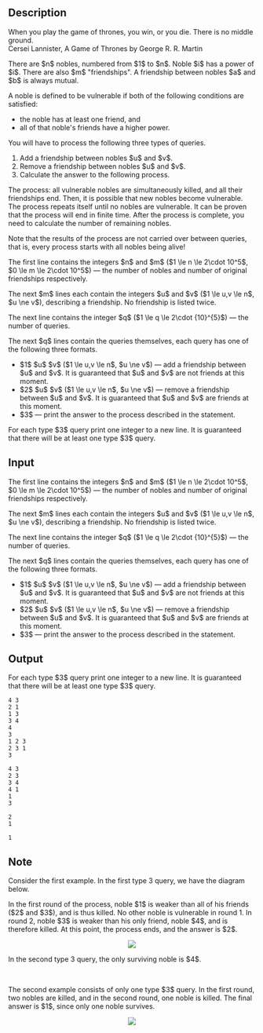## Description

<div><div class="epigraph"><div class="epigraph-text"><span class="tex-font-style-it">When you play the game of thrones, you win, or you die. There is no middle ground.</span></div><div class="epigraph-source">Cersei Lannister, <span class="tex-font-style-it">A Game of Thrones</span> by George R.&nbsp;R. Martin</div></div><p>There are $n$ nobles, numbered from $1$ to $n$. Noble $i$ has a power of $i$. There are also $m$ "friendships". A friendship between nobles $a$ and $b$ is always mutual.</p><p>A noble is defined to be <span class="tex-font-style-it">vulnerable</span> if both of the following conditions are satisfied: </p><ul> <li> the noble has at least one friend, and </li><li> <span class="tex-font-style-bf">all</span> of that noble's friends have a higher power. </li></ul><p>You will have to process the following three types of queries. </p><ol> <li> Add a friendship between nobles $u$ and $v$. </li><li> Remove a friendship between nobles $u$ and $v$. </li><li> Calculate the answer to the following process. </li></ol><p>The process: all vulnerable nobles are simultaneously killed, and all their friendships end. Then, it is possible that new nobles become vulnerable. The process repeats itself until no nobles are vulnerable. It can be proven that the process will end in finite time. After the process is complete, you need to calculate the number of remaining nobles.</p><p>Note that the results of the process are <span class="tex-font-style-bf">not</span> carried over between queries, that is, every process starts with all nobles being alive!</p></div><div class="input-specification"><p>The first line contains the integers $n$ and $m$ ($1 \le n \le 2\cdot 10^5$, $0 \le m \le 2\cdot 10^5$) — the number of nobles and number of original friendships respectively.</p><p>The next $m$ lines each contain the integers $u$ and $v$ ($1 \le u,v \le n$, $u \ne v$), describing a friendship. No friendship is listed twice.</p><p>The next line contains the integer $q$ ($1 \le q \le 2\cdot {10}^{5}$) — the number of queries. </p><p>The next $q$ lines contain the queries themselves, each query has one of the following three formats. </p><ul> <li> $1$ $u$ $v$ ($1 \le u,v \le n$, $u \ne v$) — add a friendship between $u$ and $v$. It is guaranteed that $u$ and $v$ are not friends at this moment. </li><li> $2$ $u$ $v$ ($1 \le u,v \le n$, $u \ne v$) — remove a friendship between $u$ and $v$. It is guaranteed that $u$ and $v$ are friends at this moment. </li><li> $3$ — print the answer to the process described in the statement. </li></ul></div><div class="output-specification"><p>For each type $3$ query print one integer to a new line. It is guaranteed that there will be at least one type $3$ query.</p></div>

## Input

<p>The first line contains the integers $n$ and $m$ ($1 \le n \le 2\cdot 10^5$, $0 \le m \le 2\cdot 10^5$) — the number of nobles and number of original friendships respectively.</p><p>The next $m$ lines each contain the integers $u$ and $v$ ($1 \le u,v \le n$, $u \ne v$), describing a friendship. No friendship is listed twice.</p><p>The next line contains the integer $q$ ($1 \le q \le 2\cdot {10}^{5}$) — the number of queries. </p><p>The next $q$ lines contain the queries themselves, each query has one of the following three formats. </p><ul> <li> $1$ $u$ $v$ ($1 \le u,v \le n$, $u \ne v$) — add a friendship between $u$ and $v$. It is guaranteed that $u$ and $v$ are not friends at this moment. </li><li> $2$ $u$ $v$ ($1 \le u,v \le n$, $u \ne v$) — remove a friendship between $u$ and $v$. It is guaranteed that $u$ and $v$ are friends at this moment. </li><li> $3$ — print the answer to the process described in the statement. </li></ul>

## Output

<p>For each type $3$ query print one integer to a new line. It is guaranteed that there will be at least one type $3$ query.</p>





```input1
4 3
2 1
1 3
3 4
4
3
1 2 3
2 3 1
3
```




```input2
4 3
2 3
3 4
4 1
1
3
```




```output1
2
1
```




```output2
1
```



## Note

<p>Consider the first example. In the first type 3 query, we have the diagram below.</p><p>In the first round of the process, noble $1$ is weaker than all of his friends ($2$ and $3$), and is thus killed. No other noble is vulnerable in round 1. In round 2, noble $3$ is weaker than his only friend, noble $4$, and is therefore killed. At this point, the process ends, and the answer is $2$.</p><center> <img class="tex-graphics" src="file://gHoEqdW6.png" style="max-width: 100.0%;max-height: 100.0%;"> </center><p>In the second type 3 query, the only surviving noble is $4$.</p><p>&nbsp;&nbsp;&nbsp;&nbsp;</p><p>The second example consists of only one type $3$ query. In the first round, two nobles are killed, and in the second round, one noble is killed. The final answer is $1$, since only one noble survives.</p><center> <img class="tex-graphics" src="file://hphxu6K5.png" style="max-width: 100.0%;max-height: 100.0%;"> </center>

